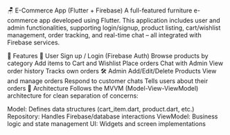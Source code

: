 🪑 E-Commerce App (Flutter + Firebase)
A full-featured furniture e-commerce app developed using Flutter. This application includes user and admin functionalities, supporting login/signup, product listing, cart/wishlist management, order tracking, and real-time chat – all integrated with Firebase services.

📱 Features
👥 User
Sign up / Login (Firebase Auth)
Browse products by category
Add items to Cart and Wishlist
Place orders
Chat with Admin
View order history
Tracks own orders
🛠️ Admin
Add/Edit/Delete Products
View and manage orders
Respond to customer chats
Tells users about their orders
🧱 Architecture
Follows the MVVM (Model-View-ViewModel) architecture for clean separation of concerns:

Model: Defines data structures (cart_item.dart, product.dart, etc.)
Repository: Handles Firebase/database interactions
ViewModel: Business logic and state management
UI: Widgets and screen implementations
